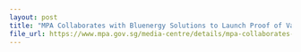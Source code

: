 ```yaml
---
layout: post
title: "MPA Collaborates with Bluenergy Solutions to Launch Proof of Value Project for Tidal Energy"
file_url: https://www.mpa.gov.sg/media-centre/details/mpa-collaborates-with-bluenergy-solutions-to-launch-proof-of-value-project-for-tidal-energy
--- 
```

